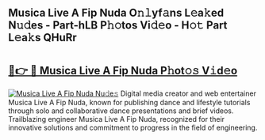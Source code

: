 ## Musica Live A Fip Nuda O𝚗𝚕yf𝚊ns L𝚎a𝚔ed N𝚞𝚍es - Part-hLB P𝚑𝚘tos Vi𝚍𝚎o - H𝚘𝚝 Part L𝚎a𝚔s QHuRr

# <h2><a href="http://kf6bvt.oniu.top/?m=Musica+Live+A+Fip+Nuda">🔗👉 🔴 Musica Live A Fip Nuda P𝚑ot𝚘𝚜 V𝚒d𝚎o</a></h2>

[![Musica Live A Fip Nuda Nu𝚍e𝚜](https://i.imgur.com/0qMVB7G.gif)](http://kf6bvt.oniu.top/?m=Musica+Live+A+Fip+Nuda)
Digital media creator and web entertainer Musica Live A Fip Nuda, known for publishing dance and lifestyle tutorials through solo and collaborative dance presentations and brief videos. Trailblazing engineer Musica Live A Fip Nuda, recognized for their innovative solutions and commitment to progress in the field of engineering.  
